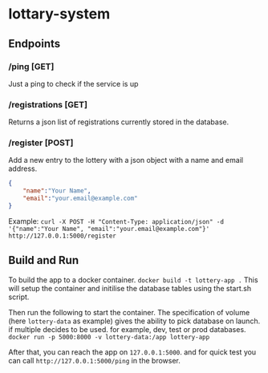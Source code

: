 # lottary-system

## Endpoints
### /ping [GET]
Just a ping to check if the service is up

### /registrations [GET]
Returns a json list of registrations currently stored in the database.

### /register [POST]
Add a new entry to the lottery with a json object with a name and email address.
```json
{
    "name":"Your Name", 
    "email":"your.email@example.com"
}
```
Example:
```curl -X POST -H "Content-Type: application/json" -d '{"name":"Your Name", "email":"your.email@example.com"}' http://127.0.0.1:5000/register```

## Build and Run

To build the app to a docker container.
```docker build -t lottery-app .```
This will setup the container and initilise the database tables using the start.sh script.

Then run the following to start the container. The specification of volume (here `lottery-data` as example) gives the ability to pick database on launch. if multiple decides to be used. for example, dev, test or prod databases.
```docker run -p 5000:8000 -v lottery-data:/app lottery-app```

After that, you can reach the app on `127.0.0.1:5000`. and for quick test you can call `http://127.0.0.1:5000/ping` in the browser.
